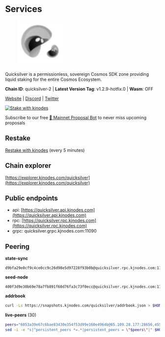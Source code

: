 # Services

<figure><img src="https://raw.githubusercontent.com/kj89/cosmos-images/main/logos/quicksilver.png" width="150" alt=""><figcaption></figcaption></figure>

Quicksilver is a permissionless, sovereign Cosmos SDK zone providing liquid staking for the entire Cosmos Ecosystem.

**Chain ID**: quicksilver-2 | **Latest Version Tag**: v1.2.9-hotfix.0 | **Wasm**: OFF

[Website](https://quicksilver.zone) | [Discord](https://discord.gg/quicksilverprotocol) | [Twitter](https://twitter.com/quicksilverzone)

[![Stake with kjnodes](https://i.ibb.co/cr44Q8j/button-stake-with-kjnodes.png)](https://restake.app/quicksilver/quickvaloper1fqfgpwdngmmay6ah7mg9y4k7ayykpzu6l3ht2m)

Subscribe to our free [🤖 Mainnet Proposal Bot](https://t.me/kjnodes_proposal_bot) to never miss upcoming proposals

## Restake

[Restake with kjnodes](https://restake.app/quicksilver/quickvaloper1fqfgpwdngmmay6ah7mg9y4k7ayykpzu6l3ht2m) (every 5 minutes)
## Chain explorer
[https://explorer.kjnodes.com/quicksilver](https://explorer.kjnodes.com/quicksilver)

## Public endpoints

* api: [https://quicksilver.api.kjnodes.com](https://quicksilver.api.kjnodes.com)
* rpc: [https://quicksilver.rpc.kjnodes.com](https://quicksilver.rpc.kjnodes.com)
* grpc: quicksilver.grpc.kjnodes.com:11090

## Peering

**state-sync**

```text
d9bfa29e0cf9c4ce0cc9c26d98e5d97228f93b0b@quicksilver.rpc.kjnodes.com:11656
```

**seed-node**

```text
400f3d9e30b69e78a7fb891f60d76fa3c73f0ecc@quicksilver.rpc.kjnodes.com:11659
```

**addrbook**
```bash
curl -Ls https://snapshots.kjnodes.com/quicksilver/addrbook.json > $HOME/.quicksilverd/config/addrbook.json
```

**live-peers** (30)
```bash
peers="6053a39e67c6bae83430e354f53d99e160e4964b@65.109.28.177:28656,4559f4c24037bfad4791b2a6d6d5c769a16cad53@65.109.92.79:15656,bbb6a02a90ef98975525d9bd7137511e18edddc1@141.95.99.81:26656,271419d3eb3878c902ebb0064490ad702d9d067f@144.76.145.150:26656,ff2055b198685f619897058a26776b9d1b73dc3c@178.63.184.129:26656,185f80586290dcd53db67ebc2da1e146e291bcd6@148.251.13.186:11156,cdd8e0e425f107d249389a5e4cea3494185d4a3a@193.70.45.106:11156,71d1e3336f41475c3dfc247aa77a8842a24c369a@144.91.80.32:11656,602700ce2ed57b2176514ec2ecbda079caa7a536@178.170.40.28:15620,d9bfa29e0cf9c4ce0cc9c26d98e5d97228f93b0b@65.109.88.38:11656,cbc2c7a7cd39750abee0dcd5dd2832feddbde20e@50.21.173.76:26656,f73ee3d2450f41bcf1b2975552cdf60a118a64c9@46.4.50.247:11656,6785dbb8a0138600e0e0faaa77baa375451b38bb@162.55.132.48:15620,e726816f42831689eab9378d5d577f1d06d25716@176.9.188.21:26656,0a226e70ceb7a4123e66216d1ed83ef22ed8a187@185.119.118.118:2000,d057145a457f3e3565926d3b385acd366f117d18@65.109.52.178:26656,c3ec2daba16e457ca5117079f34ff49e99e7572d@65.109.94.221:35656,8a0740d4b70629c26022db7525132da0062bf42b@194.62.99.114:26656,072c61dee7f205b237aae0eca698aa4a0639d93e@95.214.54.28:26356,225a08945298003a397eb6a51854525948fd9a5b@162.55.245.149:2010,ef1cb5bff5b76957f02636a30d5d85d861a35dbe@65.109.92.240:21026,ae3700d3296524014ab3444767df682b46f0cb9e@51.195.234.250:26656,a4f29a68180d1a1c931b50e2438a63b0d45d6915@89.58.48.229:26656,7b5fc2dfe1ca54840bd1ea7c332a7516d8ae772f@65.108.130.171:26656,e09b47db9c221a9d064069befcc471d949d2c28d@45.14.135.159:15620,9f0770c748d9323223722faacd30262218287b40@65.108.238.102:11156,ce593f9bffc471ba4b980a435a3e2f8eaa5b464e@34.159.4.248:26656,c05c72b90e5a3d80f67e9da884a3f97b884d8ac2@65.109.112.29:26656,e64a4e480a2971c339fa06a58293e8e060082ad5@185.16.36.134:26656,9284eae41fd79b5f5862702ee00ba4ea55d49f44@5.181.190.161:27060"
sed -i -e "s|^persistent_peers *=.*|persistent_peers = \"$peers\"|" $HOME/.quicksilverd/config/config.toml
```
